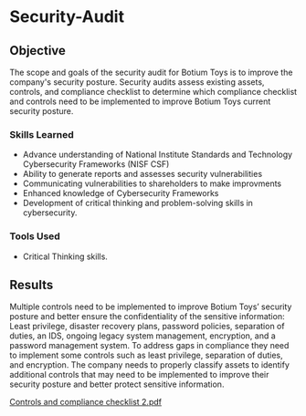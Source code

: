 # Security-Audit
## Objective

The scope and goals of the security audit for Botium Toys is to improve the company's security posture. Security audits assess existing assets, controls, and compliance checklist to determine which compliance checklist and controls need to be implemented to improve Botium Toys current security posture.

### Skills Learned


- Advance understanding of National Institute Standards and Technology Cybersecurity Frameworks (NISF CSF) 
- Ability to generate reports and assesses security vulnerabilities 
- Communicating vulnerabilities to shareholders to make improvments
- Enhanced knowledge of Cybersecurity Frameworks
- Development of critical thinking and problem-solving skills in cybersecurity.

### Tools Used

- Critical Thinking skills.


## Results

Multiple controls need to be implemented to improve Botium Toys’ security posture and better ensure the confidentiality of the sensitive information: Least privilege, disaster recovery plans, password policies, separation of duties, an IDS, ongoing legacy system management, encryption, and a password management system.
 To address gaps in compliance they need to implement some controls such as least privilege, separation of duties, and encryption. The company needs to properly classify assets to identify additional controls that may need to be implemented to improve their security posture and better protect sensitive information.

 

[Controls and compliance checklist 2.pdf](https://github.com/user-attachments/files/18751624/Controls.and.compliance.checklist.2.pdf)
